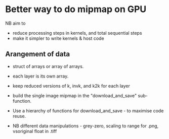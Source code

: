 
# Better way to do mipmap on GPU

NB aim to 

* reduce processing steps in kernels, and total sequential steps
* make it simpler to write kernels & host code



## Arangement of data

* struct of arrays or array of arrays. 
* each layer is its own array.

* keep reduced versions of k, invk, and k2k for each layer
* build the single image mipmap in the "download_and_save" sub-function.

* Use a hierarchy of functions for download_and_save - to maximise code reuse.
* NB different data manipulations - grey-zero, scaling to range for .png, vsoriginal float in .tiff


